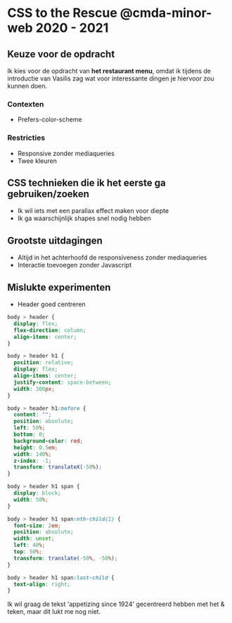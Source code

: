 # CSS to the Rescue @cmda-minor-web 2020 - 2021

## Keuze voor de opdracht
Ik kies voor de opdracht van **het restaurant menu**, omdat ik tijdens de introductie van Vasilis zag wat voor interessante dingen je hiervoor zou kunnen doen.

### Contexten
* Prefers-color-scheme

### Restricties
* Responsive zonder mediaqueries
* Twee kleuren

## CSS technieken die ik het eerste ga gebruiken/zoeken
* Ik wil iets met een parallax effect maken voor diepte
* Ik ga waarschijnlijk shapes snel nodig hebben

## Grootste uitdagingen
* Altijd in het achterhoofd de responsiveness zonder mediaqueries
* Interactie toevoegen zonder Javascript

## Mislukte experimenten
* Header goed centreren
```css
body > header {
  display: flex;
  flex-direction: column;
  align-items: center;
}

body > header h1 {
  position: relative;
  display: flex;
  align-items: center;
  justify-content: space-between;
  width: 300px;
}

body > header h1:before {
  content: "";
  position: absolute;
  left: 50%;
  bottom: 0;
  background-color: red;
  height: 0.5em;
  width: 140%;
  z-index: -1;
  transform: translateX(-50%);
}

body > header h1 span {
  display: block;
  width: 50%;
}

body > header h1 span:nth-child(2) {
  font-size: 2em;
  position: absolute;
  width: unset;
  left: 40%;
  top: 50%;
  transform: translate(-50%, -50%);
}

body > header h1 span:last-child {
  text-align: right;
}
```

Ik wil graag de tekst 'appetizing since 1924' gecentreerd hebben met het & teken, maar dit lukt me nog niet.